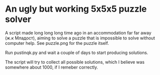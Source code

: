 # An ugly but working 5x5x5 puzzle solver

A script made long long long time ago in аn accommodation far far away (ж.к Младост), aiming to solve a puzzle that is impossible to solve without computer help. See puzzle.png for the puzzle itself.

Run pustinqk.py and wait a couple of days to start producing solutions.

The script will try to collect all possible solutions, which I believe was somewhere about 1000, if I remeber correctly.